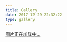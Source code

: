 ```yaml
---
title: Gallery
date: 2017-12-29 22:32:22
type: gallery
---
```

<link rel="stylesheet" href="../lib/ins/ins.css">
<link rel="stylesheet" href="./instagram.min.css" />
<link rel="stylesheet" href="../lib/ins/photoswipe.css"> 
<link rel="stylesheet" href="../lib/ins/default-skin/default-skin.css"> 
<div class="instagram itemscope">
  <a href="http://yuyushu.online" target="_blank" class="open-ins">图片正在加载中…</a>
</div>

<script>
  (function() {
    var loadScript = function(path) {
      var $script = document.createElement('script')
      document.getElementsByTagName('body')[0].appendChild($script)
      $script.setAttribute('src', path)
    }
    setTimeout(function() {
        loadScript('../lib/ins/ins.js')
    }, 0)
  })()
</script>
